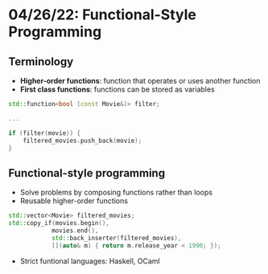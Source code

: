 # 04/26/22: Functional-Style Programming

## Terminology
- **Higher-order functions**: function that operates or uses another function
- **First class functions**: functions can be stored as variables
```cpp
std::function<bool (const Movie&)> filter;

...

if (filter(movie)) {
    filtered_movies.push_back(movie);
}
```

## Functional-style programming
- Solve problems by composing functions rather than loops 
- Reusable higher-order functions
```cpp
std::vector<Movie> filtered_movies;
std::copy_if(movies.begin(),
            movies.end(),
            std::back_inserter(filtered_movies),
            [](auto& m) { return m.release_year < 1990; });
```

- Strict funtional languages: Haskell, OCaml